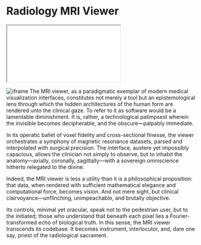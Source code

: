 # Radiology MRI Viewer
<iframe src="/projects/mri-viewer"></iframe>

![iframe](https://github.com/user-attachments/assets/c7b648c8-e9f4-4095-af34-54982a902384)
The MRI viewer, as a paradigmatic exemplar of modern medical visualization interfaces, constitutes not merely a tool but an epistemological lens through which the hidden architectures of the human form are rendered unto the clinical gaze. To refer to it as software would be a lamentable diminishment. It is, rather, a technological palimpsest wherein the invisible becomes decipherable, and the obscure—palpably immediate.

In its operatic ballet of voxel fidelity and cross-sectional finesse, the viewer orchestrates a symphony of magnetic resonance datasets, parsed and interpolated with surgical precision. The interface, austere yet impossibly capacious, allows the clinician not simply to observe, but to inhabit the anatomy—axially, coronally, sagittally—with a sovereign omniscience hitherto relegated to the divine.

Indeed, the MRI viewer is less a utility than it is a philosophical proposition: that data, when rendered with sufficient mathematical elegance and computational force, becomes vision. And not mere sight, but clinical clairvoyance—unflinching, unimpeachable, and brutally objective.

Its controls, minimal yet oracular, speak not to the pedestrian user, but to the initiated; those who understand that beneath each pixel lies a Fourier-transformed echo of biological truth. In this sense, the MRI viewer transcends its codebase. It becomes instrument, interlocutor, and, dare one say, priest of the radiological sacrament.
